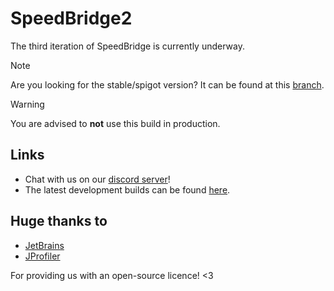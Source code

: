 # SpeedBridge2
The third iteration of SpeedBridge is currently underway.

> [!NOTE] 
> Are you looking for the stable/spigot version? It can be found at this [branch](https://github.com/Tofpu/SpeedBridge2/tree/v1.1.0).

> [!WARNING]
> You are advised to **not** use this build in production.

## Links
- Chat with us on our [discord server](https://discord.gg/8AHk2qkqxb)!
- The latest development builds can be found [here](https://nightly.link/Tofpu/SpeedBridge2/workflows/commit-build/dev-v2/speedbridge2-v2.zip).

## Huge thanks to
- [JetBrains](https://www.jetbrains.com/community/opensource/)
- [JProfiler](https://www.ej-technologies.com/products/jprofiler/overview.html)

For providing us with an open-source licence! <3
